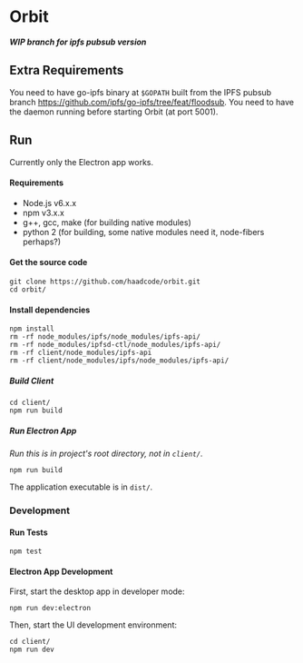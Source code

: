 # Orbit

***WIP branch for ipfs pubsub version***

## Extra Requirements

You need to have go-ipfs binary at `$GOPATH` built from the IPFS pubsub branch https://github.com/ipfs/go-ipfs/tree/feat/floodsub. You need to have the daemon running before starting Orbit (at port 5001).

## Run

Currently only the Electron app works.

#### Requirements

- Node.js v6.x.x
- npm v3.x.x
- g++, gcc, make (for building native modules)
- python 2 (for building, some native modules need it, node-fibers perhaps?)

#### Get the source code
```
git clone https://github.com/haadcode/orbit.git
cd orbit/
```

#### Install dependencies
```
npm install
rm -rf node_modules/ipfs/node_modules/ipfs-api/
rm -rf node_modules/ipfsd-ctl/node_modules/ipfs-api/
rm -rf client/node_modules/ipfs-api
rm -rf client/node_modules/ipfs/node_modules/ipfs-api/
```

##### Build Client
```
cd client/
npm run build
```

##### Run Electron App

*Run this is in project's root directory, not in `client/`.*

```
npm run build
```

The application executable is in `dist/`.

### Development

#### Run Tests

```
npm test
```

#### Electron App Development

First, start the desktop app in developer mode:
```
npm run dev:electron
```

Then, start the UI development environment:
```
cd client/
npm run dev
```
